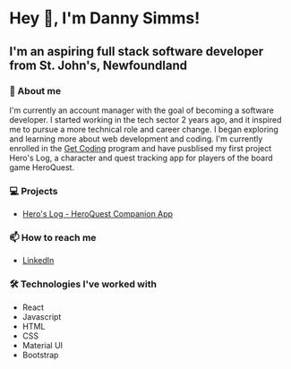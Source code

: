 # Hey 👋, I'm Danny Simms!

## I'm an aspiring full stack software developer from St. John's, Newfoundland

### 🤔 About me

I'm currently an account manager with the goal of becoming a software developer. I started working in the tech sector 2 years ago,
and it inspired me to pursue a more technical role and career change. I began exploring and learning more about web development and 
coding. I'm currently enrolled in the [Get Coding](https://www.getcoding.ca/) program and have pusblised my first project Hero's Log,
a character and quest tracking app for players of the board game HeroQuest.

### 💻 Projects
- [Hero's Log - HeroQuest Companion App](https://greynewfie.github.io/heros-log/)

### 📫 How to reach me
 - [LinkedIn](www.linkedin.com/in/danny-simms-2a14631a4)

### 🛠 Technologies I've worked with
 - React
 - Javascript
 - HTML
 - CSS
 - Material UI
 - Bootstrap



<!--
**GreyNewfie/GreyNewfie** is a ✨ _special_ ✨ repository because its `README.md` (this file) appears on your GitHub profile.

Here are some ideas to get you started:

- 🔭 I’m currently working on ...
- 🌱 I’m currently learning ...
- 👯 I’m looking to collaborate on ...
- 🤔 I’m looking for help with ...
- 💬 Ask me about ...
- 📫 How to reach me: ...
- 😄 Pronouns: ...
- ⚡ Fun fact: ...
-->
